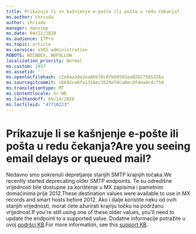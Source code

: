 ```yaml
---
title: Prikazuje li se kašnjenje e-pošte ili pošta u redu čekanja?
ms.author: chrisda
author: chrisda
manager: dansimp
ms.date: 04/21/2020
ms.audience: ITPro
ms.topic: article
ms.service: o365-administration
ROBOTS: NOINDEX, NOFOLLOW
localization_priority: Normal
ms.custom: 1937
ms.assetid: ''
ms.openlocfilehash: c2e6aa3de2ea86b70c8fb68503aa02027505326a
ms.sourcegitcommit: c6692ce0fa1358ec3529e59ca0ecdfdea4cdc759
ms.translationtype: MT
ms.contentlocale: hr-HR
ms.lasthandoff: 09/14/2020
ms.locfileid: "47710223"
---
```

# <a name="are-you-seeing-email-delays-or-queued-mail"></a><span data-ttu-id="ced8d-102">Prikazuje li se kašnjenje e-pošte ili pošta u redu čekanja?</span><span class="sxs-lookup"><span data-stu-id="ced8d-102">Are you seeing email delays or queued mail?</span></span>

<span data-ttu-id="ced8d-103">Nedavno smo pokrenuli depretjanje starijih SMTP krajnjih točaka.</span><span class="sxs-lookup"><span data-stu-id="ced8d-103">We recently started deprecating older SMTP endpoints.</span></span> <span data-ttu-id="ced8d-104">Te su odredišne vrijednosti bile dostupne za korištenje u MX zapisima i pametnim domaćinima prije 2012.</span><span class="sxs-lookup"><span data-stu-id="ced8d-104">These destination values were available to use in MX records and smart hosts before 2012.</span></span> <span data-ttu-id="ced8d-105">Ako i dalje koristite neku od ovih starijih vrijednosti, morat ćete ažurirati krajnju točku na podržanu vrijednost.</span><span class="sxs-lookup"><span data-stu-id="ced8d-105">If you're still using one of these older values, you'll need to update the endpoint to a supported value.</span></span> <span data-ttu-id="ced8d-106">Dodatne informacije potražite u ovoj [podršci KB](https://support.microsoft.com/help/4057301/attr35-response-code-when-mail-is-sent-to-eop-exo).</span><span class="sxs-lookup"><span data-stu-id="ced8d-106">For more information, see this [support KB](https://support.microsoft.com/help/4057301/attr35-response-code-when-mail-is-sent-to-eop-exo).</span></span>
